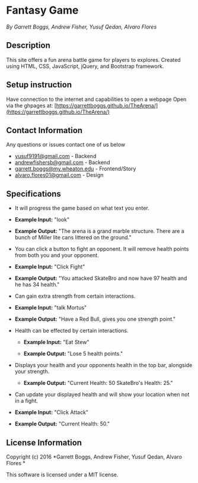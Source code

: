 # Fantasy Game

_By Garrett Boggs, Andrew Fisher, Yusuf Qedan, Alvaro Flores_

## Description

This site offers a fun arena battle game for players to explores. Created using HTML, CSS, JavaScript, jQuery, and Bootstrap framework.

## Setup instruction

Have connection to the internet and capabilities to open a webpage
Open via the ghpages at: [https://garrettboggs.github.io/TheArena/](https://garrettboggs.github.io/TheArena/)


## Contact Information
Any questions or issues contact one of us below

* yusuf9191@gmail.com - Backend
* andrewfishersb@gmail.com - Backend
* garrett.boggs@my.wheaton.edu - Frontend/Story
* alvaro.flores01@gmail.com - Design

## Specifications
* It will progress the game based on what text you enter.

 * **Example Input:** "look"

 * **Example Output:** "The arena is a grand marble structure. There are a bunch of Miller lite cans littered on the ground."

* You can click a button to fight an opponent. It will remove health points from both you and your opponent.

 * **Example Input:** "Click Fight"

 * **Example Output:** "You attacked SkateBro and now have 97 health and he has 34 health."

* Can gain extra strength from certain interactions.
 * **Example Input:** "talk Mortus"

 * **Example Output:** "Have a Red Bull, gives you one strength point."

* Health can be effected by certain interactions.
  * **Example Input:** "Eat Stew"

  * **Example Output:** "Lose 5 health points."

* Displays your health and your opponents health in the top bar, alongside your strength.
   * **Example Output:** "Current Health: 50 SkateBro's Health: 25."


* Can update your displayed health and will show your location when not in a fight.
 * **Example Input:** "Click Attack"

 * **Example Output:** "Current Health: 50."

## License Information

Copyright (c) 2016 *Garrett Boggs, Andrew Fisher, Yusuf Qedan, Alvaro Flores *

This software is licensed under a MIT license.
